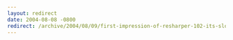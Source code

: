 ```yaml
---
layout: redirect
date: 2004-08-08 -0800
redirect: /archive/2004/08/09/first-impression-of-resharper-102-its-sloooow.aspx/
---
```


